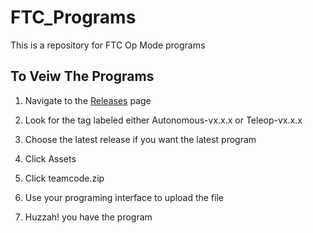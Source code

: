 # FTC_Programs
This is a repository for FTC Op Mode programs

## To Veiw The Programs
  1. Navigate to the [Releases](https://github.com/4H-Botsmiths/FTC_Programs/releases) page
  
  2. Look for the tag labeled either Autonomous-vx.x.x or Teleop-vx.x.x
  
  3. Choose the latest release if you want the latest program
  
  4. Click Assets
  
  5. Click teamcode.zip
  
  6. Use your programing interface to upload the file
  
  7. Huzzah! you have the program
